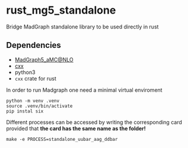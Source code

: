 # rust_mg5_standalone
Bridge MadGraph standalone library to be used directly in rust

## Dependencies
 - [MadGraph5_aMC@NLO](https://launchpad.net/mg5amcnlo)
 - [cxx](https://docs.rs/cxx/latest/cxx/)
 - python3
 - `cxx` crate for rust

In order to run Madgraph one need a minimal virtual enviroment
```
python -m venv .venv
source .venv/bin/activate
pip instal six
```

Different processes can be accessed by writing the corresponding card provided that
**the card has the same name as the folder!**
```
make -e PROCESS=standalone_uubar_aag_ddbar
```

